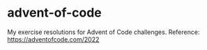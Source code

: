 # advent-of-code
My exercise resolutions for Advent of Code challenges. Reference: https://adventofcode.com/2022
